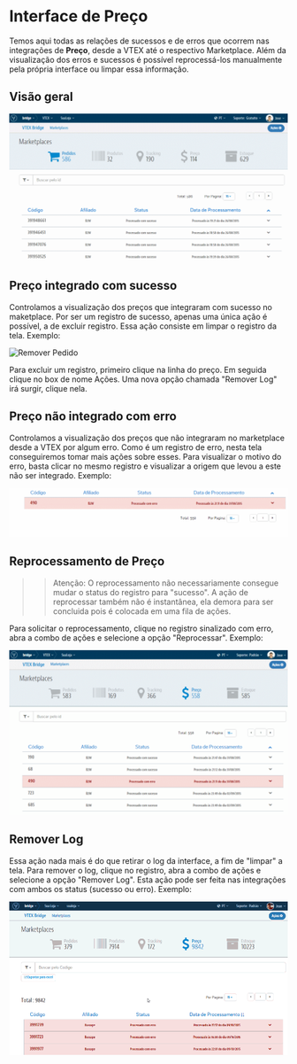 # Interface de Preço
Temos aqui todas as relações de sucessos e de erros que ocorrem nas integrações de **Preço**, desde a VTEX até o respectivo Marketplace. Além da visualização dos erros e sucessos é possível reprocessá-los manualmente pela própria interface ou limpar essa informação.

## Visão geral

![Preço - Visão geral](V_visaogeral_preco.gif)

## Preço integrado com sucesso

Controlamos a visualização dos preços que integraram com sucesso no maketplace. Por ser um registro de sucesso, apenas uma única ação é possível, a de excluir registro. Essa ação consiste em limpar o registro da tela.
Exemplo:

![Remover Pedido](V_preco_remoçao_sucesso.gif)

Para excluir um registro, primeiro clique na linha do preço. Em seguida clique no box de nome Ações. Uma nova opção chamada "Remover Log" irá surgir, clique nela.

## Preço não integrado com erro

Controlamos a visualização dos preços que não integraram no marketplace desde a VTEX por algum erro. Como é um registro de erro, nesta tela conseguiremos tomar mais ações sobre esses.
Para visualizar o motivo do erro, basta clicar no mesmo registro e visualizar a origem que levou a este não ser integrado.
Exemplo:

![Visão geral Bridge](V_analiseerro_preco.gif)


## Reprocessamento de Preço

>> Atenção: O reprocessamento não necessariamente consegue mudar o status do registro para "sucesso". A ação de reprocessar também não é instantânea, ela demora para ser concluida pois é colocada em uma fila de ações.

Para solicitar o reprocessamento, clique no registro sinalizado com erro, abra a combo de ações e selecione a opção "Reprocessar".
Exemplo:

![Visão geral Bridge](V_reprocessandoerro_preco.gif)

## Remover Log

Essa ação nada mais é do que retirar o log da interface, a fim de "limpar" a tela.
Para remover o log, clique no registro, abra a combo de ações e selecione a opção "Remover Log". Esta ação pode ser feita nas integrações com ambos os status (sucesso ou erro).
Exemplo:

![Visão geral Bridge](RemoverLog_Preco.gif)
